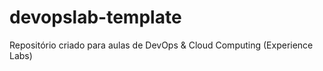 # devopslab-template
Repositório criado para aulas de DevOps &amp; Cloud Computing (Experience Labs)